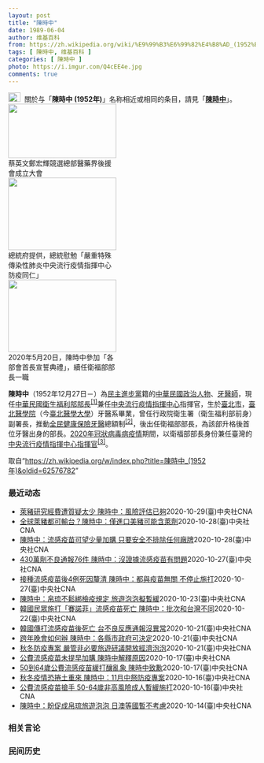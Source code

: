 ```yaml
---
layout: post
title: "陳時中"
date: 1989-06-04
author: 维基百科
from: https://zh.wikipedia.org/wiki/%E9%99%B3%E6%99%82%E4%B8%AD_(1952%E5%B9%B4)
tags: [ 陳時中, 维基百科 ]
categories: [ 陳時中 ]
photo: https://i.imgur.com/Q4cEE4e.jpg
comments: true
---
```

<div class="mw-parser-output"><div id="noteTA-54dafe5e" class="noteTA"><div class="noteTA-group"><div data-noteta-group-source="module" data-noteta-group="Medicine"></div></div></div>
<div role="note" class="hatnote navigation-not-searchable"><a href="/wiki/Wikipedia:%E6%B6%88%E6%AD%A7%E4%B9%89" title="Wikipedia:消歧义"><img alt="Disambig gray.svg" src="//upload.wikimedia.org/wikipedia/commons/thumb/5/5f/Disambig_gray.svg/25px-Disambig_gray.svg.png" decoding="async" width="25" height="19" srcset="//upload.wikimedia.org/wikipedia/commons/thumb/5/5f/Disambig_gray.svg/38px-Disambig_gray.svg.png 1.5x, //upload.wikimedia.org/wikipedia/commons/thumb/5/5f/Disambig_gray.svg/50px-Disambig_gray.svg.png 2x" data-file-width="220" data-file-height="168"></a>&nbsp;&nbsp;關於与「<b>陳時中 (1952年)</b>」名称相近或相同的条目，請見「<b><a href="/wiki/%E9%99%B3%E6%99%82%E4%B8%AD" class="mw-disambig" title="陳時中">陳時中</a></b>」。</div>

<div class="thumb tright"><div class="thumbinner" style="width:222px;"><a href="/wiki/File:%E9%84%AD%E5%AE%8F%E8%BC%9D%E8%88%87%E9%86%AB%E6%94%BF%E4%BA%BA%E5%A3%AB%E5%90%88%E7%85%A7.jpg" class="image"><img alt="" src="//upload.wikimedia.org/wikipedia/commons/thumb/e/e0/%E9%84%AD%E5%AE%8F%E8%BC%9D%E8%88%87%E9%86%AB%E6%94%BF%E4%BA%BA%E5%A3%AB%E5%90%88%E7%85%A7.jpg/220px-%E9%84%AD%E5%AE%8F%E8%BC%9D%E8%88%87%E9%86%AB%E6%94%BF%E4%BA%BA%E5%A3%AB%E5%90%88%E7%85%A7.jpg" decoding="async" width="220" height="110" class="thumbimage" srcset="//upload.wikimedia.org/wikipedia/commons/thumb/e/e0/%E9%84%AD%E5%AE%8F%E8%BC%9D%E8%88%87%E9%86%AB%E6%94%BF%E4%BA%BA%E5%A3%AB%E5%90%88%E7%85%A7.jpg/330px-%E9%84%AD%E5%AE%8F%E8%BC%9D%E8%88%87%E9%86%AB%E6%94%BF%E4%BA%BA%E5%A3%AB%E5%90%88%E7%85%A7.jpg 1.5x, //upload.wikimedia.org/wikipedia/commons/thumb/e/e0/%E9%84%AD%E5%AE%8F%E8%BC%9D%E8%88%87%E9%86%AB%E6%94%BF%E4%BA%BA%E5%A3%AB%E5%90%88%E7%85%A7.jpg/440px-%E9%84%AD%E5%AE%8F%E8%BC%9D%E8%88%87%E9%86%AB%E6%94%BF%E4%BA%BA%E5%A3%AB%E5%90%88%E7%85%A7.jpg 2x" data-file-width="4160" data-file-height="2080"></a>  <div class="thumbcaption"><div class="magnify"><a href="/wiki/File:%E9%84%AD%E5%AE%8F%E8%BC%9D%E8%88%87%E9%86%AB%E6%94%BF%E4%BA%BA%E5%A3%AB%E5%90%88%E7%85%A7.jpg" class="internal" title="放大"></a></div>蔡英文鄭宏輝競選總部醫藥界後援會成立大會</div></div></div>
<div class="thumb tright"><div class="thumbinner" style="width:222px;"><a href="/wiki/File:02.07_%E7%B8%BD%E7%B5%B1%E6%85%B0%E5%8B%89%E3%80%8C%E5%9A%B4%E9%87%8D%E7%89%B9%E6%AE%8A%E5%82%B3%E6%9F%93%E6%80%A7%E8%82%BA%E7%82%8E%E4%B8%AD%E5%A4%AE%E6%B5%81%E8%A1%8C%E7%96%AB%E6%83%85%E6%8C%87%E6%8F%AE%E4%B8%AD%E5%BF%83%E9%98%B2%E7%96%AB%E5%90%8C%E4%BB%81%E3%80%8D_(49500116692).jpg" class="image"><img alt="" src="//upload.wikimedia.org/wikipedia/commons/thumb/9/95/02.07_%E7%B8%BD%E7%B5%B1%E6%85%B0%E5%8B%89%E3%80%8C%E5%9A%B4%E9%87%8D%E7%89%B9%E6%AE%8A%E5%82%B3%E6%9F%93%E6%80%A7%E8%82%BA%E7%82%8E%E4%B8%AD%E5%A4%AE%E6%B5%81%E8%A1%8C%E7%96%AB%E6%83%85%E6%8C%87%E6%8F%AE%E4%B8%AD%E5%BF%83%E9%98%B2%E7%96%AB%E5%90%8C%E4%BB%81%E3%80%8D_%2849500116692%29.jpg/220px-02.07_%E7%B8%BD%E7%B5%B1%E6%85%B0%E5%8B%89%E3%80%8C%E5%9A%B4%E9%87%8D%E7%89%B9%E6%AE%8A%E5%82%B3%E6%9F%93%E6%80%A7%E8%82%BA%E7%82%8E%E4%B8%AD%E5%A4%AE%E6%B5%81%E8%A1%8C%E7%96%AB%E6%83%85%E6%8C%87%E6%8F%AE%E4%B8%AD%E5%BF%83%E9%98%B2%E7%96%AB%E5%90%8C%E4%BB%81%E3%80%8D_%2849500116692%29.jpg" decoding="async" width="220" height="147" class="thumbimage" srcset="//upload.wikimedia.org/wikipedia/commons/thumb/9/95/02.07_%E7%B8%BD%E7%B5%B1%E6%85%B0%E5%8B%89%E3%80%8C%E5%9A%B4%E9%87%8D%E7%89%B9%E6%AE%8A%E5%82%B3%E6%9F%93%E6%80%A7%E8%82%BA%E7%82%8E%E4%B8%AD%E5%A4%AE%E6%B5%81%E8%A1%8C%E7%96%AB%E6%83%85%E6%8C%87%E6%8F%AE%E4%B8%AD%E5%BF%83%E9%98%B2%E7%96%AB%E5%90%8C%E4%BB%81%E3%80%8D_%2849500116692%29.jpg/330px-02.07_%E7%B8%BD%E7%B5%B1%E6%85%B0%E5%8B%89%E3%80%8C%E5%9A%B4%E9%87%8D%E7%89%B9%E6%AE%8A%E5%82%B3%E6%9F%93%E6%80%A7%E8%82%BA%E7%82%8E%E4%B8%AD%E5%A4%AE%E6%B5%81%E8%A1%8C%E7%96%AB%E6%83%85%E6%8C%87%E6%8F%AE%E4%B8%AD%E5%BF%83%E9%98%B2%E7%96%AB%E5%90%8C%E4%BB%81%E3%80%8D_%2849500116692%29.jpg 1.5x, //upload.wikimedia.org/wikipedia/commons/thumb/9/95/02.07_%E7%B8%BD%E7%B5%B1%E6%85%B0%E5%8B%89%E3%80%8C%E5%9A%B4%E9%87%8D%E7%89%B9%E6%AE%8A%E5%82%B3%E6%9F%93%E6%80%A7%E8%82%BA%E7%82%8E%E4%B8%AD%E5%A4%AE%E6%B5%81%E8%A1%8C%E7%96%AB%E6%83%85%E6%8C%87%E6%8F%AE%E4%B8%AD%E5%BF%83%E9%98%B2%E7%96%AB%E5%90%8C%E4%BB%81%E3%80%8D_%2849500116692%29.jpg/440px-02.07_%E7%B8%BD%E7%B5%B1%E6%85%B0%E5%8B%89%E3%80%8C%E5%9A%B4%E9%87%8D%E7%89%B9%E6%AE%8A%E5%82%B3%E6%9F%93%E6%80%A7%E8%82%BA%E7%82%8E%E4%B8%AD%E5%A4%AE%E6%B5%81%E8%A1%8C%E7%96%AB%E6%83%85%E6%8C%87%E6%8F%AE%E4%B8%AD%E5%BF%83%E9%98%B2%E7%96%AB%E5%90%8C%E4%BB%81%E3%80%8D_%2849500116692%29.jpg 2x" data-file-width="2048" data-file-height="1365"></a>  <div class="thumbcaption"><div class="magnify"><a href="/wiki/File:02.07_%E7%B8%BD%E7%B5%B1%E6%85%B0%E5%8B%89%E3%80%8C%E5%9A%B4%E9%87%8D%E7%89%B9%E6%AE%8A%E5%82%B3%E6%9F%93%E6%80%A7%E8%82%BA%E7%82%8E%E4%B8%AD%E5%A4%AE%E6%B5%81%E8%A1%8C%E7%96%AB%E6%83%85%E6%8C%87%E6%8F%AE%E4%B8%AD%E5%BF%83%E9%98%B2%E7%96%AB%E5%90%8C%E4%BB%81%E3%80%8D_(49500116692).jpg" class="internal" title="放大"></a></div>總統府提供，總統慰勉「嚴重特殊傳染性肺炎中央流行疫情指揮中心防疫同仁」</div></div></div>
<div class="thumb tright"><div class="thumbinner" style="width:222px;"><a href="/wiki/File:05.20_%E7%B8%BD%E7%B5%B1%E4%B8%BB%E6%8C%81%E3%80%8C%E8%A1%8C%E6%94%BF%E9%99%A2%E5%89%AF%E9%99%A2%E9%95%B7%E6%9A%A8%E5%90%84%E9%83%A8%E6%9C%83%E9%A6%96%E9%95%B7%E5%AE%A3%E8%AA%93%E5%85%B8%E7%A6%AE%E3%80%8D-%E9%99%B3%E6%99%82%E4%B8%AD.jpg" class="image"><img alt="" src="//upload.wikimedia.org/wikipedia/commons/thumb/a/aa/05.20_%E7%B8%BD%E7%B5%B1%E4%B8%BB%E6%8C%81%E3%80%8C%E8%A1%8C%E6%94%BF%E9%99%A2%E5%89%AF%E9%99%A2%E9%95%B7%E6%9A%A8%E5%90%84%E9%83%A8%E6%9C%83%E9%A6%96%E9%95%B7%E5%AE%A3%E8%AA%93%E5%85%B8%E7%A6%AE%E3%80%8D-%E9%99%B3%E6%99%82%E4%B8%AD.jpg/220px-05.20_%E7%B8%BD%E7%B5%B1%E4%B8%BB%E6%8C%81%E3%80%8C%E8%A1%8C%E6%94%BF%E9%99%A2%E5%89%AF%E9%99%A2%E9%95%B7%E6%9A%A8%E5%90%84%E9%83%A8%E6%9C%83%E9%A6%96%E9%95%B7%E5%AE%A3%E8%AA%93%E5%85%B8%E7%A6%AE%E3%80%8D-%E9%99%B3%E6%99%82%E4%B8%AD.jpg" decoding="async" width="220" height="147" class="thumbimage" srcset="//upload.wikimedia.org/wikipedia/commons/thumb/a/aa/05.20_%E7%B8%BD%E7%B5%B1%E4%B8%BB%E6%8C%81%E3%80%8C%E8%A1%8C%E6%94%BF%E9%99%A2%E5%89%AF%E9%99%A2%E9%95%B7%E6%9A%A8%E5%90%84%E9%83%A8%E6%9C%83%E9%A6%96%E9%95%B7%E5%AE%A3%E8%AA%93%E5%85%B8%E7%A6%AE%E3%80%8D-%E9%99%B3%E6%99%82%E4%B8%AD.jpg/330px-05.20_%E7%B8%BD%E7%B5%B1%E4%B8%BB%E6%8C%81%E3%80%8C%E8%A1%8C%E6%94%BF%E9%99%A2%E5%89%AF%E9%99%A2%E9%95%B7%E6%9A%A8%E5%90%84%E9%83%A8%E6%9C%83%E9%A6%96%E9%95%B7%E5%AE%A3%E8%AA%93%E5%85%B8%E7%A6%AE%E3%80%8D-%E9%99%B3%E6%99%82%E4%B8%AD.jpg 1.5x, //upload.wikimedia.org/wikipedia/commons/thumb/a/aa/05.20_%E7%B8%BD%E7%B5%B1%E4%B8%BB%E6%8C%81%E3%80%8C%E8%A1%8C%E6%94%BF%E9%99%A2%E5%89%AF%E9%99%A2%E9%95%B7%E6%9A%A8%E5%90%84%E9%83%A8%E6%9C%83%E9%A6%96%E9%95%B7%E5%AE%A3%E8%AA%93%E5%85%B8%E7%A6%AE%E3%80%8D-%E9%99%B3%E6%99%82%E4%B8%AD.jpg/440px-05.20_%E7%B8%BD%E7%B5%B1%E4%B8%BB%E6%8C%81%E3%80%8C%E8%A1%8C%E6%94%BF%E9%99%A2%E5%89%AF%E9%99%A2%E9%95%B7%E6%9A%A8%E5%90%84%E9%83%A8%E6%9C%83%E9%A6%96%E9%95%B7%E5%AE%A3%E8%AA%93%E5%85%B8%E7%A6%AE%E3%80%8D-%E9%99%B3%E6%99%82%E4%B8%AD.jpg 2x" data-file-width="2508" data-file-height="1672"></a>  <div class="thumbcaption"><div class="magnify"><a href="/wiki/File:05.20_%E7%B8%BD%E7%B5%B1%E4%B8%BB%E6%8C%81%E3%80%8C%E8%A1%8C%E6%94%BF%E9%99%A2%E5%89%AF%E9%99%A2%E9%95%B7%E6%9A%A8%E5%90%84%E9%83%A8%E6%9C%83%E9%A6%96%E9%95%B7%E5%AE%A3%E8%AA%93%E5%85%B8%E7%A6%AE%E3%80%8D-%E9%99%B3%E6%99%82%E4%B8%AD.jpg" class="internal" title="放大"></a></div>2020年5月20日，陳時中參加「各部會首長宣誓典禮」，續任衛福部部長一職</div></div></div>
<p><b>陳時中</b>（1952年12月27日<span class="useeditintro" title="Template:BLP editintro">－</span>）為<a href="/wiki/%E6%B0%91%E4%B8%BB%E9%80%B2%E6%AD%A5%E9%BB%A8" title="民主進步黨">民主進步黨</a>籍的<a href="/wiki/%E4%B8%AD%E8%8F%AF%E6%B0%91%E5%9C%8B" title="中華民國">中華民國</a><a href="/wiki/%E6%94%BF%E6%B2%BB%E4%BA%BA%E7%89%A9" title="政治人物">政治人物</a>、<a href="/wiki/%E7%89%99%E9%86%AB%E5%B8%AB" class="mw-redirect" title="牙醫師">牙醫師</a>，現任<a href="/wiki/%E4%B8%AD%E8%8F%AF%E6%B0%91%E5%9C%8B%E8%A1%9B%E7%94%9F%E7%A6%8F%E5%88%A9%E9%83%A8" title="中華民國衛生福利部">中華民國衛生福利部</a><a href="/wiki/%E9%83%A8%E9%95%B7" title="部長">部長</a><sup id="cite_ref-1" class="reference"><a href="#cite_note-1">[1]</a></sup>兼任<a href="/wiki/%E4%B8%AD%E5%A4%AE%E6%B5%81%E8%A1%8C%E7%96%AB%E6%83%85%E6%8C%87%E6%8F%AE%E4%B8%AD%E5%BF%83" class="mw-redirect" title="中央流行疫情指揮中心">中央流行疫情指揮中心</a>指揮官，生於<a href="/wiki/%E8%87%BA%E5%8C%97%E5%B8%82" title="臺北市">臺北市</a>，<a href="/wiki/%E8%87%BA%E5%8C%97%E9%86%AB%E5%AD%B8%E9%99%A2" class="mw-redirect" title="臺北醫學院">臺北醫學院</a>（今<a href="/wiki/%E8%87%BA%E5%8C%97%E9%86%AB%E5%AD%B8%E5%A4%A7%E5%AD%B8" title="臺北醫學大學">臺北醫學大學</a>）牙醫系畢業，曾任行政院衛生署（衛生福利部前身）副署長，推動<a href="/wiki/%E5%85%A8%E6%B0%91%E5%81%A5%E5%BA%B7%E4%BF%9D%E9%9A%AA" title="全民健康保險">全民健康保險</a><a href="/wiki/%E7%89%99%E9%86%AB" title="牙醫">牙醫</a>總額制<sup id="cite_ref-2" class="reference"><a href="#cite_note-2">[2]</a></sup>，後出任衛福部部長，為該部升格後首位牙醫出身的部長。<a href="/wiki/2019%E5%86%A0%E7%8B%80%E7%97%85%E6%AF%92%E7%97%85%E8%87%BA%E7%81%A3%E7%96%AB%E6%83%85" title="2019冠狀病毒病臺灣疫情">2020年冠狀病毒病疫情</a>期間，以衛福部部長身份兼任臺灣的<a href="/wiki/%E5%9C%8B%E5%AE%B6%E8%A1%9B%E7%94%9F%E6%8C%87%E6%8F%AE%E4%B8%AD%E5%BF%83%E4%B8%AD%E5%A4%AE%E6%B5%81%E8%A1%8C%E7%96%AB%E6%83%85%E6%8C%87%E6%8F%AE%E4%B8%AD%E5%BF%83" title="國家衛生指揮中心中央流行疫情指揮中心">中央流行疫情指揮中心</a><a href="/wiki/%E6%8C%87%E6%8F%AE%E5%AE%98" title="指揮官">指揮官</a><sup id="cite_ref-3" class="reference"><a href="#cite_note-3">[3]</a></sup>。
</p>
</div><noscript><img src="//zh.wikipedia.org/wiki/Special:CentralAutoLogin/start?type=1x1" alt="" title="" width="1" height="1" style="border: none; position: absolute;"></noscript>
<div class="printfooter">取自“<a dir="ltr" href="https://zh.wikipedia.org/w/index.php?title=陳時中_(1952年)&amp;oldid=62576782">https://zh.wikipedia.org/w/index.php?title=陳時中_(1952年)&amp;oldid=62576782</a>”</div><div id="recent-news"><h3>最近动态</h3><ul><li><a href="https://nodebe4.github.io/waimei/2020-10-29/%E8%90%8A%E8%B1%AC%E7%A0%94%E7%A9%B6%E7%B6%93%E8%B2%BB%E9%81%AD%E8%B3%AA%E7%96%91%E5%A4%AA%E5%B0%91-%E9%99%B3%E6%99%82%E4%B8%AD-%E9%A2%A8%E9%9A%AA%E8%A9%95%E4%BC%B0%E5%B7%B2%E5%A4%A0" title="萊豬研究經費遭質疑太少 陳時中：風險評估已夠—— 萊劑美豬研究經費僅有9萬餘元，遭質疑太少，呼籲重啟評估。衛福部長陳時中表示，不應用價格評估報告價值，認為現有風險評估已經足夠。中央社記者張皓安攝...">萊豬研究經費遭質疑太少 陳時中：風險評估已夠</a><time>2020-10-29</time><a class="tag">(臺)中央社CNA</a></li>
<li><a href="https://nodebe4.github.io/waimei/2020-10-28/%E5%85%A8%E7%90%83%E8%90%8A%E8%B1%AC%E9%83%BD%E5%8F%AF%E8%BC%B8%E5%8F%B0-%E9%99%B3%E6%99%82%E4%B8%AD-%E5%83%85%E9%80%B2%E5%8F%A3%E7%BE%8E%E8%B1%AC%E5%8F%AF%E8%83%BD%E5%90%AB%E8%90%8A%E5%8A%91" title="全球萊豬都可輸台？陳時中：僅進口美豬可能含萊劑—— 衛福部長陳時中29日坦言，未來他國確實可依法進口萊劑豬肉，但進口台灣的國家僅美國可能含萊劑。圖為傳統市場內豬肉攤商。（中央社檔案照片） （中央...">全球萊豬都可輸台？陳時中：僅進口美豬可能含萊劑</a><time>2020-10-28</time><a class="tag">(臺)中央社CNA</a></li>
<li><a href="https://nodebe4.github.io/waimei/2020-10-28/%E9%99%B3%E6%99%82%E4%B8%AD-%E6%B5%81%E6%84%9F%E7%96%AB%E8%8B%97%E5%8F%AF%E6%9C%9B%E5%B0%91%E9%87%8F%E5%8A%A0%E8%B3%BC-%E5%8F%AA%E8%A6%81%E5%AE%89%E5%85%A8%E4%B8%8D%E6%8E%92%E9%99%A4%E4%BB%BB%E4%BD%95%E5%BB%A0%E7%89%8C" title="陳時中：流感疫苗可望少量加購 只要安全不排除任何廠牌—— 為防流感疫苗不夠打，指揮中心緊急向流感疫苗廠追加疫苗。指揮官陳時中28日表示，部分國家多的疫苗可能賣給台灣，加購疫苗有眉目，但量不多。（...">陳時中：流感疫苗可望少量加購 只要安全不排除任何廠牌</a><time>2020-10-28</time><a class="tag">(臺)中央社CNA</a></li>
<li><a href="https://nodebe4.github.io/waimei/2020-10-27/430%E8%90%AC%E5%8A%91%E4%B8%8D%E8%89%AF%E9%80%9A%E5%A0%B176%E4%BB%B6-%E9%99%B3%E6%99%82%E4%B8%AD-%E6%B2%92%E8%AD%89%E6%93%9A%E6%B5%81%E6%84%9F%E7%96%AB%E8%8B%97%E6%9C%89%E5%95%8F%E9%A1%8C" title="430萬劑不良通報76件 陳時中：沒證據流感疫苗有問題—— 疫情指揮中心指揮官陳時中27日說，流感疫苗接種近430萬劑，不良事件通報76例，沒有任何證據顯示疫苗有問題。（中央社檔案照片） （中央...">430萬劑不良通報76件 陳時中：沒證據流感疫苗有問題</a><time>2020-10-27</time><a class="tag">(臺)中央社CNA</a></li>
<li><a href="https://nodebe4.github.io/waimei/2020-10-27/%E6%8E%A5%E7%A8%AE%E6%B5%81%E6%84%9F%E7%96%AB%E8%8B%97%E5%BE%8C4%E4%BE%8B%E6%AD%BB%E5%9B%A0%E9%87%90%E6%B8%85-%E9%99%B3%E6%99%82%E4%B8%AD-%E9%83%BD%E8%88%87%E7%96%AB%E8%8B%97%E7%84%A1%E9%97%9C-%E4%B8%8D%E5%81%9C%E6%AD%A2%E6%96%BD%E6%89%93" title="接種流感疫苗後4例死因釐清 陳時中：都與疫苗無關 不停止施打—— 衛福部長陳時中27日晚間在臨時記者會中，以圖表公開說明109年流感疫苗接種不良事件通報4起死亡個案初步研判狀況，皆與流感疫苗無關...">接種流感疫苗後4例死因釐清 陳時中：都與疫苗無關 不停止施打</a><time>2020-10-27</time><a class="tag">(臺)中央社CNA</a></li>
<li><a href="https://nodebe4.github.io/waimei/2020-10-23/%E9%99%B3%E6%99%82%E4%B8%AD-%E5%B8%9B%E7%90%89%E4%B8%8D%E9%AC%86%E7%B6%81%E6%AA%A2%E7%96%AB%E8%A6%8F%E5%AE%9A-%E6%97%85%E9%81%8A%E6%B3%A1%E6%B3%A1%E6%93%AC%E6%9A%AB%E7%B7%A9" title="陳時中：帛琉不鬆綁檢疫規定 旅遊泡泡擬暫緩—— 台灣、帛琉旅遊泡泡卡關，疫情指揮中心指揮官陳時中24日證實，帛琉考量當地醫療量能，對台灣旅遊團仍要求入境後須居家檢疫7天，帛琉泡泡可能暫緩。圖為帛...">陳時中：帛琉不鬆綁檢疫規定  旅遊泡泡擬暫緩</a><time>2020-10-23</time><a class="tag">(臺)中央社CNA</a></li>
<li><a href="https://nodebe4.github.io/waimei/2020-10-22/%E9%9F%93%E5%9C%8B%E6%B0%91%E7%9C%BE%E6%96%BD%E6%89%93-%E8%B3%BD%E8%AB%BE%E8%8F%B2-%E6%B5%81%E6%84%9F%E7%96%AB%E8%8B%97%E6%AD%BB%E4%BA%A1-%E9%99%B3%E6%99%82%E4%B8%AD-%E6%89%B9%E6%AC%A1%E5%92%8C%E5%8F%B0%E7%81%A3%E4%B8%8D%E5%90%8C" title="韓國民眾施打「賽諾菲」流感疫苗死亡 陳時中：批次和台灣不同—— 韓國有數人接種流感疫苗後死亡，其中包括台灣也有使用的廠牌「賽諾菲」。衛福部長陳時中23日表示，韓國使用的批次與台灣不同。（中央社檔...">韓國民眾施打「賽諾菲」流感疫苗死亡 陳時中：批次和台灣不同</a><time>2020-10-22</time><a class="tag">(臺)中央社CNA</a></li>
<li><a href="https://nodebe4.github.io/waimei/2020-10-21/%E9%9F%93%E5%9C%8B%E5%82%B3%E6%89%93%E6%B5%81%E6%84%9F%E7%96%AB%E8%8B%97%E5%BE%8C%E6%AD%BB%E4%BA%A1-%E5%8F%B0%E4%B8%8D%E8%89%AF%E5%8F%8D%E6%87%89%E9%80%9A%E5%A0%B1%E6%B2%92%E7%95%B0%E5%B8%B8" title="韓國傳打流感疫苗後死亡 台不良反應通報沒異常—— （中央社記者陳偉婷台北21日電）韓國數人打流感疫苗後死亡。衛福部長陳時中今天說，民眾不用擔心，台灣與韓國使用的疫苗不同。今年疫苗不良反應監測1例...">韓國傳打流感疫苗後死亡  台不良反應通報沒異常</a><time>2020-10-21</time><a class="tag">(臺)中央社CNA</a></li>
<li><a href="https://nodebe4.github.io/waimei/2020-10-21/%E8%B7%A8%E5%B9%B4%E6%99%9A%E6%9C%83%E5%A6%82%E4%BD%95%E8%BE%A6-%E9%99%B3%E6%99%82%E4%B8%AD-%E5%90%84%E7%B8%A3%E5%B8%82%E6%94%BF%E5%BA%9C%E5%8F%AF%E6%B1%BA%E5%AE%9A" title="跨年晚會如何辦 陳時中：各縣市政府可決定—— 中央流行疫情指揮中心指揮官陳時中21日說，疫情狀況會分等級，目前威脅等級低，會視疫情情況調整等級。跨年是冬天，口罩戴好比較重要。圖為2019年12月...">跨年晚會如何辦 陳時中：各縣市政府可決定</a><time>2020-10-21</time><a class="tag">(臺)中央社CNA</a></li>
<li><a href="https://nodebe4.github.io/waimei/2020-10-21/%E7%A7%8B%E5%86%AC%E9%98%B2%E7%96%AB%E5%B0%88%E6%A1%88-%E5%9A%B4%E7%AE%A1%E9%9D%9E%E5%BF%85%E8%A6%81%E6%97%85%E9%81%8A%E7%A0%94%E8%AD%B0%E9%96%8B%E6%94%BE%E7%B6%93%E6%BF%9F%E6%B3%A1%E6%B3%A1" title="秋冬防疫專案 嚴管非必要旅遊研議開放經濟泡泡—— 陳時中21日表示，秋冬防疫專案還在持續觀察疫情，擬定相關對策，但大方向是對於非必要旅遊不會放鬆，甚至可能稍微嚴管。而對商務經貿等對國際關係或貿易...">秋冬防疫專案 嚴管非必要旅遊研議開放經濟泡泡</a><time>2020-10-21</time><a class="tag">(臺)中央社CNA</a></li>
<li><a href="https://nodebe4.github.io/waimei/2020-10-17/%E5%85%AC%E8%B2%BB%E6%B5%81%E6%84%9F%E7%96%AB%E8%8B%97%E6%9C%AA%E6%8F%90%E6%97%A9%E5%8A%A0%E8%B3%BC-%E9%99%B3%E6%99%82%E4%B8%AD%E8%A7%A3%E9%87%8B%E5%8E%9F%E5%9B%A0" title="公費流感疫苗未提早加購 陳時中解釋原因—— 衛福部長陳時中17日表示，2020年不論台灣或南半球，都因防疫措施讓流感疫情相對和緩，才決定比照往年數量採購流感疫苗。（中央社檔案照片） （中央社記者...">公費流感疫苗未提早加購 陳時中解釋原因</a><time>2020-10-17</time><a class="tag">(臺)中央社CNA</a></li>
<li><a href="https://nodebe4.github.io/waimei/2020-10-17/50%E5%88%B064%E6%AD%B2%E5%85%AC%E8%B2%BB%E6%B5%81%E6%84%9F%E7%96%AB%E8%8B%97%E7%B7%A9%E6%89%93%E9%87%80%E4%BA%82%E8%B1%A1-%E9%99%B3%E6%99%82%E4%B8%AD%E8%87%B4%E6%AD%89" title="50到64歲公費流感疫苗緩打釀亂象 陳時中致歉—— 公費流感疫苗民眾接種踴躍，超乎預期，衛福部16日緊急宣布17日起暫緩健康、無高風險慢性病50至64歲成人接種，引發民怨。衛福部長陳時中（中）1...">50到64歲公費流感疫苗緩打釀亂象 陳時中致歉</a><time>2020-10-17</time><a class="tag">(臺)中央社CNA</a></li>
<li><a href="https://nodebe4.github.io/waimei/2020-10-16/%E7%A7%8B%E5%86%AC%E7%96%AB%E6%83%85%E6%81%90%E6%8D%B2%E5%9C%9F%E9%87%8D%E4%BE%86-%E9%99%B3%E6%99%82%E4%B8%AD-11%E6%9C%88%E4%B8%AD%E7%A5%AD%E9%98%B2%E7%96%AB%E5%B0%88%E6%A1%88" title="秋冬疫情恐捲土重來 陳時中：11月中祭防疫專案—— 指揮中心指揮官陳時中16日表示，因應境外移入風險增加，11月中將祭出秋冬防疫專案，視疫情走向強化邊境、境內管控措施。中央社記者張新偉攝　109...">秋冬疫情恐捲土重來 陳時中：11月中祭防疫專案</a><time>2020-10-16</time><a class="tag">(臺)中央社CNA</a></li>
<li><a href="https://nodebe4.github.io/waimei/2020-10-16/%E5%85%AC%E8%B2%BB%E6%B5%81%E6%84%9F%E7%96%AB%E8%8B%97%E6%90%B6%E6%89%8B-50-64%E6%AD%B2%E9%9D%9E%E9%AB%98%E9%A2%A8%E9%9A%AA%E6%88%90%E4%BA%BA%E6%9A%AB%E7%B7%A9%E6%96%BD%E6%89%93" title="公費流感疫苗搶手 50-64歲非高風險成人暫緩施打—— 公費流感疫苗接種踴躍，衛福部長陳時中16日宣布，啟動應變機制，暫緩沒有高風險慢性病的50至64歲成人接種。（示意圖／中央社檔案照片） （中...">公費流感疫苗搶手 50-64歲非高風險成人暫緩施打</a><time>2020-10-16</time><a class="tag">(臺)中央社CNA</a></li>
<li><a href="https://nodebe4.github.io/waimei/2020-10-14/%E9%99%B3%E6%99%82%E4%B8%AD-%E7%9B%BC%E4%BF%83%E6%88%90%E5%B8%9B%E7%90%89%E6%97%85%E9%81%8A%E6%B3%A1%E6%B3%A1-%E6%97%A5%E6%BE%B3%E7%AD%89%E5%9C%8B%E6%9A%AB%E4%B8%8D%E8%80%83%E6%85%AE" title="陳時中：盼促成帛琉旅遊泡泡 日澳等國暫不考慮—— 衛福部長陳時中15日首度表態，希望促成台灣、帛琉旅遊泡泡，但其他國家暫不考慮。圖為帛琉一景。（圖取自facebook.com/officialp...">陳時中：盼促成帛琉旅遊泡泡 日澳等國暫不考慮</a><time>2020-10-14</time><a class="tag">(臺)中央社CNA</a></li>
</ul></div><div id="open-opinion"><h3>相关言论</h3><ul></ul></div><div id="mjls-record"><h3>民间历史</h3><ul></ul></div>